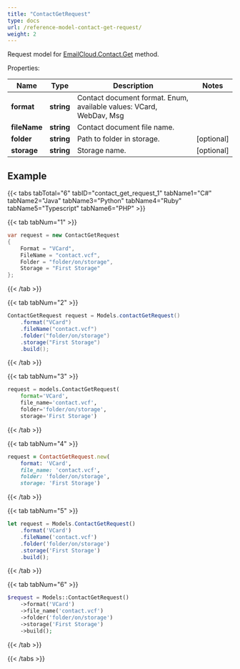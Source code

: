 ```yaml
---
title: "ContactGetRequest"
type: docs
url: /reference-model-contact-get-request/
weight: 2
---
```


Request model for [EmailCloud.Contact.Get](/email/reference-contact-api/#get) method.

Properties:

Name | Type | Description | Notes
---- | ---- | ----------- | -----
**format** |**string**|Contact document format. Enum, available values: VCard, WebDav, Msg |
**fileName** |**string**|Contact document file name. |
**folder** |**string**|Path to folder in storage. |[optional] 
**storage** |**string**|Storage name. |[optional] 

## Example

{{< tabs tabTotal="6" tabID="contact_get_request_1" tabName1="C#" tabName2="Java" tabName3="Python" tabName4="Ruby" tabName5="Typescript" tabName6="PHP" >}}

{{< tab tabNum="1" >}}

```csharp
var request = new ContactGetRequest
{ 
    Format = "VCard",
    FileName = "contact.vcf",
    Folder = "folder/on/storage",
    Storage = "First Storage"
};
```

{{< /tab >}}

{{< tab tabNum="2" >}}

```java
ContactGetRequest request = Models.contactGetRequest()
    .format("VCard")
    .fileName("contact.vcf")
    .folder("folder/on/storage")
    .storage("First Storage")
    .build();
```

{{< /tab >}}

{{< tab tabNum="3" >}}

```python
request = models.ContactGetRequest(
    format='VCard',
    file_name='contact.vcf',
    folder='folder/on/storage',
    storage='First Storage')
```

{{< /tab >}}

{{< tab tabNum="4" >}}

```ruby
request = ContactGetRequest.new(
    format: 'VCard',
    file_name: 'contact.vcf',
    folder: 'folder/on/storage',
    storage: 'First Storage')
```

{{< /tab >}}

{{< tab tabNum="5" >}}

```typescript
let request = Models.ContactGetRequest()
    .format('VCard')
    .fileName('contact.vcf')
    .folder('folder/on/storage')
    .storage('First Storage')
    .build();
```

{{< /tab >}}

{{< tab tabNum="6" >}}

```php
$request = Models::ContactGetRequest()
    ->format('VCard')
    ->file_name('contact.vcf')
    ->folder('folder/on/storage')
    ->storage('First Storage')
    ->build();
```

{{< /tab >}}

{{< /tabs >}}

